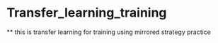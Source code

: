 # Transfer_learning_training
** this is transfer learning for training using mirrored strategy practice
